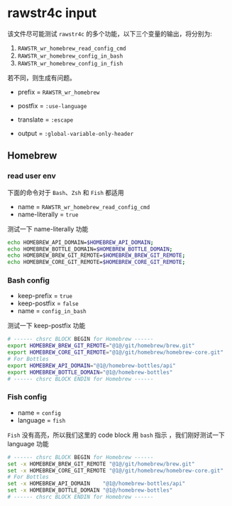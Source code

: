 <!-- -----------------------------------------------------------
 ! SPDX-License-Identifier: GPL-3.0-or-later
 ! -------------------------------------------------------------
 ! Config Type   : rawstr4c (Markdown)
 ! Config Authors: Aoran Zeng <ccmywish@qq.com>
 ! Contributors  :  Word2VecT <tangzinan@bupt.edu.cn>
 ! Created On    : <2025-07-14>
 ! Last Modified : <2025-07-14>
 ! ---------------------------------------------------------- -->

# rawstr4c input

该文件尽可能测试 `rawstr4c` 的多个功能，以下三个变量的输出，将分别为:

1. `RAWSTR_wr_homebrew_read_config_cmd`
2. `RAWSTR_wr_homebrew_config_in_bash`
3. `RAWSTR_wr_homebrew_config_in_fish`

若不同，则生成有问题。

- prefix = `RAWSTR_wr_homebrew`
- postfix = `:use-language`

- translate = `:escape`
- output = `:global-variable-only-header`

## Homebrew

### read user env

下面的命令对于 `Bash`、`Zsh` 和 `Fish` 都适用

- name = `RAWSTR_wr_homebrew_read_config_cmd`
- name-literally = `true`

测试一下 name-literally 功能

```bash
echo HOMEBREW_API_DOMAIN=$HOMEBREW_API_DOMAIN;
echo HOMEBREW_BOTTLE_DOMAIN=$HOMEBREW_BOTTLE_DOMAIN;
echo HOMEBREW_BREW_GIT_REMOTE=$HOMEBREW_BREW_GIT_REMOTE;
echo HOMEBREW_CORE_GIT_REMOTE=$HOMEBREW_CORE_GIT_REMOTE;
```

### Bash config

- keep-prefix = `true`
- keep-postfix = `false`
- name = `config_in_bash`

测试一下 keep-postfix 功能

```bash
# ------ chsrc BLOCK BEGIN for Homebrew ------
export HOMEBREW_BREW_GIT_REMOTE="@1@/git/homebrew/brew.git"
export HOMEBREW_CORE_GIT_REMOTE="@1@/git/homebrew/homebrew-core.git"
# For Bottles
export HOMEBREW_API_DOMAIN="@1@/homebrew-bottles/api"
export HOMEBREW_BOTTLE_DOMAIN="@1@/homebrew-bottles"
# ------ chsrc BLOCK ENDIN for Homebrew ------
```

### Fish config

- name = `config`
- language = `fish`

`Fish` 没有高亮，所以我们这里的 code block 用 `bash` 指示 ，我们刚好测试一下 language 功能

```bash
# ------ chsrc BLOCK BEGIN for Homebrew ------
set -x HOMEBREW_BREW_GIT_REMOTE "@1@/git/homebrew/brew.git"
set -x HOMEBREW_CORE_GIT_REMOTE "@1@/git/homebrew/homebrew-core.git"
# For Bottles
set -x HOMEBREW_API_DOMAIN    "@1@/homebrew-bottles/api"
set -x HOMEBREW_BOTTLE_DOMAIN "@1@/homebrew-bottles"
# ------ chsrc BLOCK ENDIN for Homebrew ------
```
